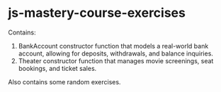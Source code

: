 # js-mastery-course-exercises

Contains:

1. BankAccount constructor function that models a real-world bank account, allowing for deposits, withdrawals, and balance inquiries.
2. Theater constructor function that manages movie screenings, seat bookings, and ticket sales.

Also contains some random exercises.